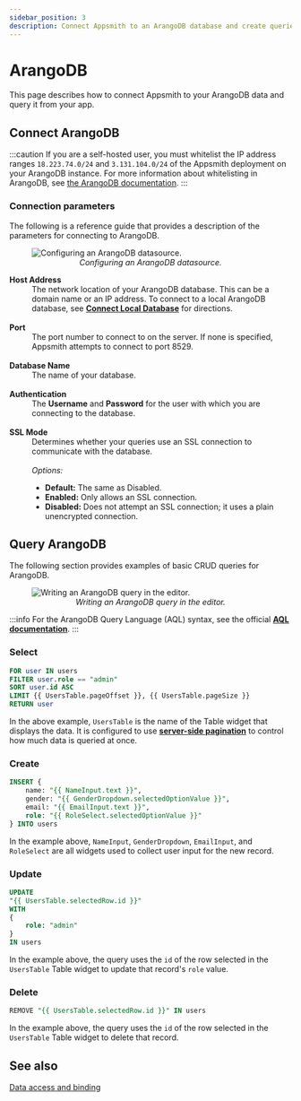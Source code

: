 ```yaml
---
sidebar_position: 3
description: Connect Appsmith to an ArangoDB database and create queries.
---
```


# ArangoDB

This page describes how to connect Appsmith to your ArangoDB data and query it from your app.

## Connect ArangoDB

:::caution
If you are a self-hosted user, you must whitelist the IP address ranges `18.223.74.0/24` and `3.131.104.0/24` of the Appsmith deployment on your ArangoDB instance. For more information about whitelisting in ArangoDB, see [the ArangoDB documentation](https://www.arangodb.com/docs/stable/security-security-options.html#endpoint-access).
:::

### Connection parameters

The following is a reference guide that provides a description of the parameters for connecting to ArangoDB.

<figure>
  <img src="/img/Arango_configuration.jpeg" style= {{width:"100%", height:"auto"}} alt="Configuring an ArangoDB datasource."/>
  <figcaption align = "center"><i>Configuring an ArangoDB datasource.</i></figcaption>
</figure>

<dl>
  <dt><b>Host Address</b></dt>
  <dd>The network location of your ArangoDB database. This can be a domain name or an IP address. To connect to a local ArangoDB database, see <a href="/data/how-to-guides/how-to-work-with-local-apis-on-appsmith"><b>Connect Local Database</b></a> for directions. </dd><br />

  <dt><b>Port</b></dt>
  <dd>The port number to connect to on the server. If none is specified, Appsmith attempts to connect to port 8529.</dd><br />

  <dt><b>Database Name</b></dt>
  <dd>The name of your database. </dd><br />

  <dt><b>Authentication</b></dt>
  <dd>The <b>Username</b> and <b>Password</b> for the user with which you are connecting to the database.</dd><br />

  <dt><b>SSL Mode</b></dt>
  <dd>Determines whether your queries use an SSL connection to communicate with the database.</dd><br />
  <dd><i>Options:</i>
    <ul>
        <li><b>Default:</b> The same as Disabled.</li>
        <li><b>Enabled:</b> Only allows an SSL connection.</li>
        <li><b>Disabled:</b> Does not attempt an SSL connection; it uses a plain unencrypted connection.</li>
    </ul>
  </dd>
</dl>

## Query ArangoDB

The following section provides examples of basic CRUD queries for ArangoDB.

<figure>
  <img src="/img/arangodb-query-config.png" style= {{width:"100%", height:"auto"}} alt="Writing an ArangoDB query in the editor."/>
  <figcaption align = "center"><i>Writing an ArangoDB query in the editor.</i></figcaption>
</figure>

:::info
For the ArangoDB Query Language (AQL) syntax, see the official [**AQL documentation**](https://www.arangodb.com/docs/stable/aql/).
:::

### Select

```sql
FOR user IN users
FILTER user.role == "admin"
SORT user.id ASC
LIMIT {{ UsersTable.pageOffset }}, {{ UsersTable.pageSize }}
RETURN user
```

In the above example, `UsersTable` is the name of the Table widget that displays the data. It is configured to use [**server-side pagination**](/reference/widgets/table#server-side-pagination) to control how much data is queried at once.

### Create

```sql
INSERT {
    name: "{{ NameInput.text }}",
    gender: "{{ GenderDropdown.selectedOptionValue }}",
    email: "{{ EmailInput.text }}",
    role: "{{ RoleSelect.selectedOptionValue }}"
} INTO users
```

In the example above, `NameInput`, `GenderDropdown`, `EmailInput`, and `RoleSelect` are all widgets used to collect user input for the new record.

### Update

```sql
UPDATE
"{{ UsersTable.selectedRow.id }}"
WITH
{
    role: "admin"
}
IN users
```

In the example above, the query uses the `id` of the row selected in the `UsersTable` Table widget to update that record's `role` value.

### Delete

```sql
REMOVE "{{ UsersTable.selectedRow.id }}" IN users
```

In the example above, the query uses the `id` of the row selected in the `UsersTable` Table widget to delete that record.

## See also

[Data access and binding](/core-concepts/data-access-and-binding)
